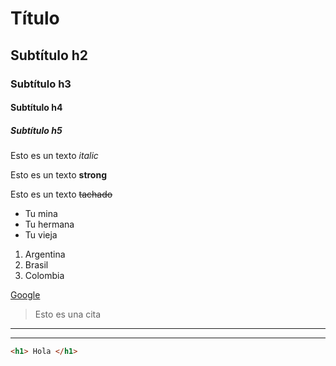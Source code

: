 <!-- Títulos -->
# Título 
## Subtítulo h2
### Subtítulo h3
#### Subtítulo h4
##### Subtítulo h5

<!-- Estilos de fuentes -->
Esto es un texto *italic*

Esto es un texto **strong**

Esto es un texto ~~tachado~~

<!-- Lista desordenada -->
* Tu mina
* Tu hermana
* Tu vieja

<!-- Lista desordenada -->
1. Argentina
2. Brasil
3. Colombia

<!-- Enlace -->
[Google](http://www.google.com)

<!-- Cita -->
> Esto es una cita

<!-- Saltos -->
---
___

<!-- Cuadros de código -->
```html
<h1> Hola </h1>
```
